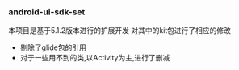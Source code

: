 ### android-ui-sdk-set

本项目是基于5.1.2版本进行的扩展开发
对其中的kit包进行了相应的修改
- 剔除了glide包的引用
- 对于一些用不到的类,以Activity为主,进行了删减


